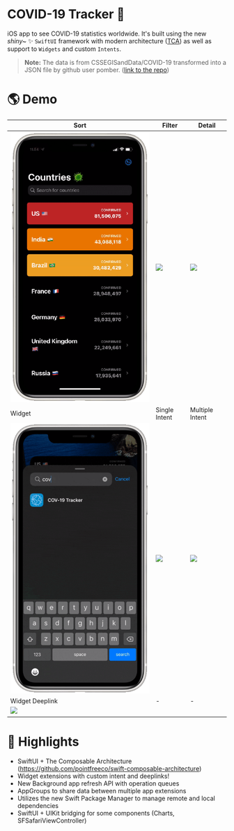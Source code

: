 # COVID-19 Tracker 🦠

iOS app to see COVID-19 statistics worldwide. It's built using the new *shiny~* ✨ `SwiftUI` framework with modern architecture ([TCA](https://github.com/pointfreeco/swift-composable-architecture)) as well as support to `Widgets` and custom `Intents`.


> **Note:** The data is from CSSEGISandData/COVID-19 transformed into a JSON file by github user pomber. ([link to the repo](https://github.com/pomber/covid19))

# 🌎 Demo
| Sort | Filter | Detail |
| - | - | - |
| <img src="/Assets/sort.gif"/> | <img src="/Assets/filter.gif"/> | <img src="/Assets/detail.gif"/> |
| Widget | Single Intent | Multiple Intent |
| <img src="/Assets/widget.gif"/> | <img src="/Assets/single-intent.gif"/> | <img src="/Assets/multiple-intent.gif"/>
| Widget Deeplink | - | - |
| <img src="/Assets/widget-deeplink.gif"/> | | |
  
  
# 🌈 Highlights
- SwiftUI + The Composable Architecture (https://github.com/pointfreeco/swift-composable-architecture)
- Widget extensions with custom intent and deeplinks!
- New Background app refresh API with operation queues
- AppGroups to share data between multiple app extensions
- Utilizes the new Swift Package Manager to manage remote and local dependencies
- SwiftUI + UIKit bridging for some components (Charts, SFSafariViewController)
